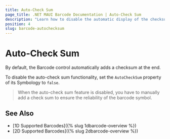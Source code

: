 ```yaml
---
title: Auto-Check Sum
page_title: .NET MAUI Barcode Documentation | Auto-Check Sum
description: "Learn how to disable the automatic display of the checksum at the end of the Telerik UI for .NET MAUI Barcode."
position: 4
slug: barcode-autochecksum
---
```


# Auto-Check Sum

By default, the Barcode control automatically adds a checksum at the end.

To disable the auto-check sum functionality, set the `AutoCheckSum` property of its Symbology to `false`.  

>When the auto-check sum feature is disabled, you have to manually add a check sum to ensure the reliability of the barcode symbol.

## See Also

- [1D Supported Barcodes]({% slug 1dbarcode-overview %})
- [2D Supported Barcodes]({% slug 2dbarcode-overview %})
